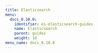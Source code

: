 ```yaml
---
title: Elasticsearch
menu:
  docs_0.10.0:
    identifier: es-elasticsearch-guides
    name: Elasticsearch
    parent: guides
    weight: 10
menu_name: docs_0.10.0
---
```

